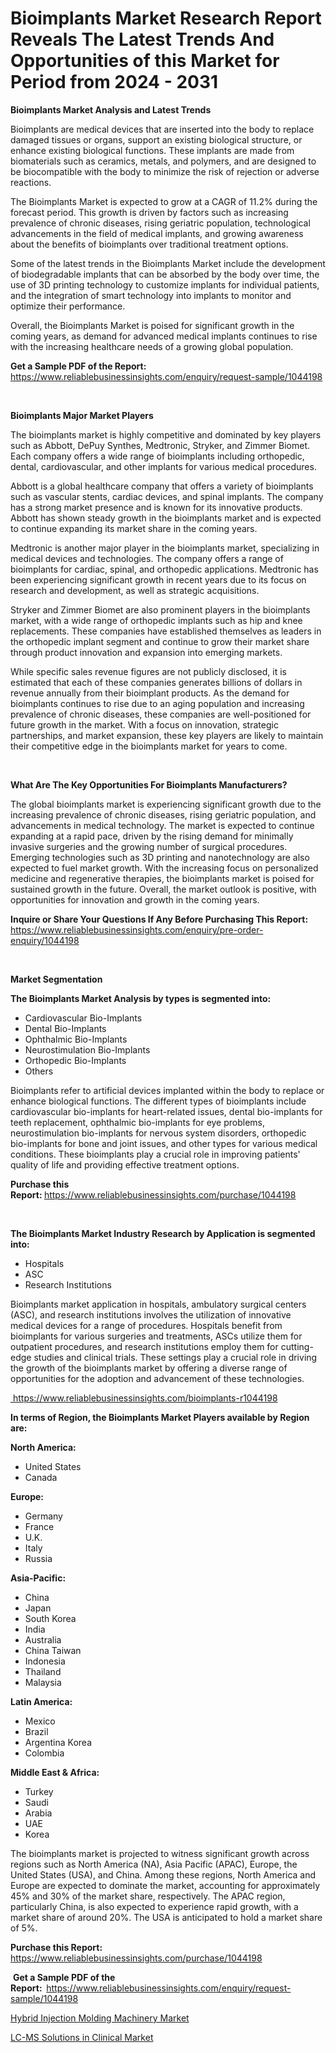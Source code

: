 <p><h1>Bioimplants Market Research Report Reveals The Latest Trends And Opportunities of this Market for Period from 2024 - 2031</h1></p><p><strong>Bioimplants Market Analysis and Latest Trends</strong></p>
<p><p>Bioimplants are medical devices that are inserted into the body to replace damaged tissues or organs, support an existing biological structure, or enhance existing biological functions. These implants are made from biomaterials such as ceramics, metals, and polymers, and are designed to be biocompatible with the body to minimize the risk of rejection or adverse reactions.</p><p>The Bioimplants Market is expected to grow at a CAGR of 11.2% during the forecast period. This growth is driven by factors such as increasing prevalence of chronic diseases, rising geriatric population, technological advancements in the field of medical implants, and growing awareness about the benefits of bioimplants over traditional treatment options.</p><p>Some of the latest trends in the Bioimplants Market include the development of biodegradable implants that can be absorbed by the body over time, the use of 3D printing technology to customize implants for individual patients, and the integration of smart technology into implants to monitor and optimize their performance.</p><p>Overall, the Bioimplants Market is poised for significant growth in the coming years, as demand for advanced medical implants continues to rise with the increasing healthcare needs of a growing global population.</p></p>
<p><strong>Get a Sample PDF of the Report:&nbsp;</strong> <a href="https://www.reliablebusinessinsights.com/enquiry/request-sample/1044198">https://www.reliablebusinessinsights.com/enquiry/request-sample/1044198</a></p>
<p>&nbsp;</p>
<p><strong>Bioimplants Major Market Players</strong></p>
<p><p>The bioimplants market is highly competitive and dominated by key players such as Abbott, DePuy Synthes, Medtronic, Stryker, and Zimmer Biomet. Each company offers a wide range of bioimplants including orthopedic, dental, cardiovascular, and other implants for various medical procedures.</p><p>Abbott is a global healthcare company that offers a variety of bioimplants such as vascular stents, cardiac devices, and spinal implants. The company has a strong market presence and is known for its innovative products. Abbott has shown steady growth in the bioimplants market and is expected to continue expanding its market share in the coming years.</p><p>Medtronic is another major player in the bioimplants market, specializing in medical devices and technologies. The company offers a range of bioimplants for cardiac, spinal, and orthopedic applications. Medtronic has been experiencing significant growth in recent years due to its focus on research and development, as well as strategic acquisitions.</p><p>Stryker and Zimmer Biomet are also prominent players in the bioimplants market, with a wide range of orthopedic implants such as hip and knee replacements. These companies have established themselves as leaders in the orthopedic implant segment and continue to grow their market share through product innovation and expansion into emerging markets.</p><p>While specific sales revenue figures are not publicly disclosed, it is estimated that each of these companies generates billions of dollars in revenue annually from their bioimplant products. As the demand for bioimplants continues to rise due to an aging population and increasing prevalence of chronic diseases, these companies are well-positioned for future growth in the market. With a focus on innovation, strategic partnerships, and market expansion, these key players are likely to maintain their competitive edge in the bioimplants market for years to come.</p></p>
<p>&nbsp;</p>
<p><strong>What Are The Key Opportunities For Bioimplants Manufacturers?</strong></p>
<p><p>The global bioimplants market is experiencing significant growth due to the increasing prevalence of chronic diseases, rising geriatric population, and advancements in medical technology. The market is expected to continue expanding at a rapid pace, driven by the rising demand for minimally invasive surgeries and the growing number of surgical procedures. Emerging technologies such as 3D printing and nanotechnology are also expected to fuel market growth. With the increasing focus on personalized medicine and regenerative therapies, the bioimplants market is poised for sustained growth in the future. Overall, the market outlook is positive, with opportunities for innovation and growth in the coming years.</p></p>
<p><strong>Inquire or Share Your Questions If Any Before Purchasing This Report:</strong> <a href="https://www.reliablebusinessinsights.com/enquiry/pre-order-enquiry/1044198">https://www.reliablebusinessinsights.com/enquiry/pre-order-enquiry/1044198</a></p>
<p>&nbsp;</p>
<p><strong>Market Segmentation</strong></p>
<p><strong>The Bioimplants Market Analysis by types is segmented into:</strong></p>
<p><ul><li>Cardiovascular Bio-Implants</li><li>Dental Bio-Implants</li><li>Ophthalmic Bio-Implants</li><li>Neurostimulation Bio-Implants</li><li>Orthopedic Bio-Implants</li><li>Others</li></ul></p>
<p><p>Bioimplants refer to artificial devices implanted within the body to replace or enhance biological functions. The different types of bioimplants include cardiovascular bio-implants for heart-related issues, dental bio-implants for teeth replacement, ophthalmic bio-implants for eye problems, neurostimulation bio-implants for nervous system disorders, orthopedic bio-implants for bone and joint issues, and other types for various medical conditions. These bioimplants play a crucial role in improving patients' quality of life and providing effective treatment options.</p></p>
<p><strong>Purchase this Report:&nbsp;</strong><a href="https://www.reliablebusinessinsights.com/purchase/1044198">https://www.reliablebusinessinsights.com/purchase/1044198</a></p>
<p>&nbsp;</p>
<p><strong>The Bioimplants Market Industry Research by Application is segmented into:</strong></p>
<p><ul><li>Hospitals</li><li>ASC</li><li>Research Institutions</li></ul></p>
<p><p>Bioimplants market application in hospitals, ambulatory surgical centers (ASC), and research institutions involves the utilization of innovative medical devices for a range of procedures. Hospitals benefit from bioimplants for various surgeries and treatments, ASCs utilize them for outpatient procedures, and research institutions employ them for cutting-edge studies and clinical trials. These settings play a crucial role in driving the growth of the bioimplants market by offering a diverse range of opportunities for the adoption and advancement of these technologies.</p></p>
<p><a href="https://www.reliablebusinessinsights.com/bioimplants-r1044198">&nbsp;https://www.reliablebusinessinsights.com/bioimplants-r1044198</a></p>
<p><strong>In terms of Region, the Bioimplants Market Players available by Region are:</strong></p>
<p>
    <p> <strong> North America: </strong>
        <ul>
            <li>United States</li>
            <li>Canada</li>
        </ul>
        </p> 
    <p> <strong> Europe: </strong>
        <ul>
            <li>Germany</li>
            <li>France</li>
            <li>U.K.</li>
            <li>Italy</li>
            <li>Russia</li>
        </ul>
        </p> 
    <p> <strong> Asia-Pacific: </strong>
        <ul>
            <li>China</li>
            <li>Japan</li>
            <li>South Korea</li>
            <li>India</li>
            <li>Australia</li>
            <li>China Taiwan</li>
            <li>Indonesia</li>
            <li>Thailand</li>
            <li>Malaysia</li>
        </ul>
        </p> 
    <p> <strong> Latin America: </strong>
        <ul>
            <li>Mexico</li>
            <li>Brazil</li>
            <li>Argentina Korea</li>
            <li>Colombia</li>
        </ul>
        </p> 
    <p> <strong> Middle East & Africa: </strong>
        <ul>
            <li>Turkey</li>
            <li>Saudi</li>
            <li>Arabia</li>
            <li>UAE</li>
            <li>Korea</li>
        </ul>
    </p>
    </p>
<p><p>The bioimplants market is projected to witness significant growth across regions such as North America (NA), Asia Pacific (APAC), Europe, the United States (USA), and China. Among these regions, North America and Europe are expected to dominate the market, accounting for approximately 45% and 30% of the market share, respectively. The APAC region, particularly China, is also expected to experience rapid growth, with a market share of around 20%. The USA is anticipated to hold a market share of 5%.</p></p>
<p><strong>Purchase this Report: </strong><a href="https://www.reliablebusinessinsights.com/purchase/1044198">https://www.reliablebusinessinsights.com/purchase/1044198</a></p>
<p>&nbsp;<strong>Get a Sample PDF of the Report:&nbsp;&nbsp;</strong><a href="https://www.reliablebusinessinsights.com/enquiry/request-sample/1044198">https://www.reliablebusinessinsights.com/enquiry/request-sample/1044198</a></p>
<p><strong></strong></p>
<p><p><a href="https://github.com/juniordelafrance/Market-Research-Report-List-4/blob/main/hybrid-injection-molding-machinery-market.md">Hybrid Injection Molding Machinery Market</a></p><p><a href="https://view.publitas.com/reportprime-1/global-lc-ms-solutions-in-clinical-market-by-product-type-by-application-by-region-and-companies-industry-segment-outlook-market-assessment-competition-scenario-trends-and-forecast-2024-2031/">LC-MS Solutions in Clinical Market</a></p></p>